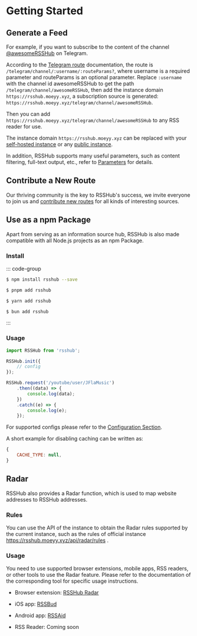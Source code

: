 # Getting Started

## Generate a Feed

For example, if you want to subscribe to the content of the channel [@awesomeRSSHub](https://t.me/awesomeRSSHub) on Telegram.

According to the [Telegram route](/routes/social-media#telegram) documentation, the route is `/telegram/channel/:username/:routeParams?`, where username is a required parameter and routeParams is an optional parameter. Replace `:username` with the channel id awesomeRSSHub to get the path `/telegram/channel/awesomeRSSHub`, then add the instance domain `https://rsshub.moeyy.xyz`, a subscription source is generated: `https://rsshub.moeyy.xyz/telegram/channel/awesomeRSSHub`.

Then you can add `https://rsshub.moeyy.xyz/telegram/channel/awesomeRSSHub` to any RSS reader for use.

The instance domain `https://rsshub.moeyy.xyz` can be replaced with  your [self-hosted instance](/deploy) or any [public instance](/guide/instances).

In addition, RSSHub supports many useful parameters, such as content filtering, full-text output, etc., refer to [Parameters](/guide/parameters) for details.

## Contribute a New Route

Our thriving community is the key to RSSHub's success, we invite everyone to join us and [contribute new routes](/joinus/#quick-start) for all kinds of interesting sources.

## Use as a npm Package <Badge type="warning" text="experimental" />

Apart from serving as an information source hub, RSSHub is also made compatible with all Node.js projects as an npm Package.

### Install

::: code-group

```sh [npm]
$ npm install rsshub --save
```

```sh [pnpm]
$ pnpm add rsshub
```

```sh [yarn]
$ yarn add rsshub
```

```sh [bun]
$ bun add rsshub
```

:::

### Usage

```js
import RSSHub from 'rsshub';

RSSHub.init({
    // config
});

RSSHub.request('/youtube/user/JFlaMusic')
    .then((data) => {
        console.log(data);
    })
    .catch((e) => {
        console.log(e);
    });
```

For supported configs please refer to the [Configuration Section](/deploy/config).

A short example for disabling caching can be written as:

```js
{
    CACHE_TYPE: null,
}
```

## Radar

RSSHub also provides a Radar function, which is used to map website addresses to RSSHub addresses.

### Rules

You can use the API of the instance to obtain the Radar rules supported by the current instance, such as the rules of official instance https://rsshub.moeyy.xyz/api/radar/rules .

### Usage

You need to use supported browser extensions, mobile apps, RSS readers, or other tools to use the Radar feature. Please refer to the documentation of the corresponding tool for specific usage instructions.

- Browser extension: [RSSHub Radar](https://github.com/DIYgod/RSSHub-Radar)

- iOS app: [RSSBud](https://github.com/Cay-Zhang/RSSBud)

- Android app: [RSSAid](https://github.com/LeetaoGoooo/RSSAid)

- RSS Reader: Coming soon
